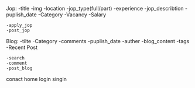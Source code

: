 Jop:
    -title
    -img
    -location
    -jop_type(full/part)
    -experience
    -jop_describtion
    -puplish_date
    -Category
    -Vacancy
    -Salary
    

    -apply_jop
    -post_jop

Blog:
    -tilte
    -Category
    -comments
    -puplish_date
    -auther
    -blog_content
    -tags
    -Recent Post

    -search
    -comment
    -post_blog

conact
home
login
singin
